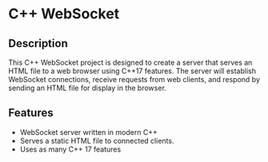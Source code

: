 # C++ WebSocket

## Description

This C++ WebSocket project is designed to create a server that serves an HTML file to a web browser using C++17 features. The server will establish WebSocket connections, receive requests from web clients, and respond by sending an HTML file for display in the browser.

## Features

- WebSocket server written in modern C++
- Serves a static HTML file to connected clients.
- Uses as many C++ 17 features
